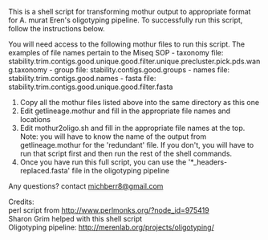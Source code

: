 This is a shell script for transforming mothur output to appropriate format for A. murat Eren's oligotyping pipeline. To successfully run this script, follow the instructions below.

You will need access to the following mothur files to run this script. The examples of file names pertain to the Miseq SOP 
	- taxonomy file: stability.trim.contigs.good.unique.good.filter.unique.precluster.pick.pds.wang.taxonomy
	- group file: stability.contigs.good.groups
	- names file: stability.trim.contigs.good.names
	- fasta file: stability.trim.contigs.good.unique.good.filter.fasta


1) Copy all the mothur files listed above into the same directory as this one          
2) Edit getlineage.mothur and fill in the appropriate file names and locations          
3) Edit mothur2oligo.sh and fill in the appropriate file names at the top. Note: you will have to know the name of the output from getlineage.mothur for the 'redundant' file. If you don't, you will have to run that script first and then run the rest of the shell commands.       
4) Once you have run this full script, you can use the '*_headers-replaced.fasta' file in the oligotyping pipeline        

Any questions? contact michberr8@gmail.com

Credits:    
perl script from http://www.perlmonks.org/?node_id=975419       
Sharon Grim helped with this shell script         
Oligotyping pipeline: http://merenlab.org/projects/oligotyping/         
